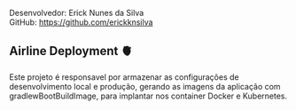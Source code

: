 Desenvolvedor: Erick Nunes da Silva 
<br>
GitHub: https://github.com/erickknsilva

## Airline Deployment 🫀

<p>Este projeto é responsavel por armazenar as configurações de desenvolvimento local e produção, gerando as imagens da aplicação com gradlewBootBuildImage, para implantar nos container Docker e Kubernetes.</p>

